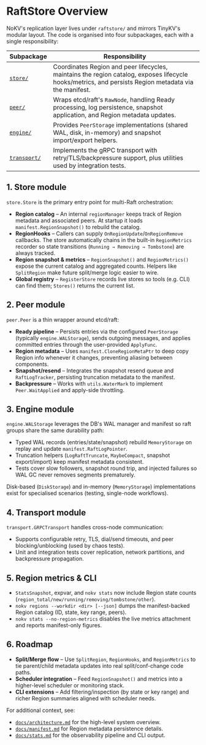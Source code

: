 # RaftStore Overview

NoKV's replication layer lives under `raftstore/` and mirrors TinyKV's modular layout. The code is organised into four subpackages, each with a single responsibility:

| Subpackage | Responsibility |
| --- | --- |
| [`store/`](../raftstore/store) | Coordinates Region and peer lifecycles, maintains the region catalog, exposes lifecycle hooks/metrics, and persists Region metadata via the manifest. |
| [`peer/`](../raftstore/peer) | Wraps etcd/raft's `RawNode`, handling Ready processing, log persistence, snapshot application, and Region metadata updates. |
| [`engine/`](../raftstore/engine) | Provides `PeerStorage` implementations (shared WAL, disk, in-memory) and snapshot import/export helpers. |
| [`transport/`](../raftstore/transport) | Implements the gRPC transport with retry/TLS/backpressure support, plus utilities used by integration tests. |

## 1. Store module

`store.Store` is the primary entry point for multi-Raft orchestration:

- **Region catalog** – An internal `regionManager` keeps track of Region metadata and associated peers. At startup it loads `manifest.RegionSnapshot()` to rebuild the catalog.
- **RegionHooks** – Callers can supply `OnRegionUpdate`/`OnRegionRemove` callbacks. The store automatically chains in the built-in `RegionMetrics` recorder so state transitions (`Running → Removing → Tombstone`) are always tracked.
- **Region snapshot & metrics** – `RegionSnapshot()` and `RegionMetrics()` expose the current catalog and aggregated counts. Helpers like `SplitRegion` make future split/merge logic easier to wire.
- **Global registry** – `RegisterStore` records live stores so tools (e.g. CLI) can find them; `Stores()` returns the current list.

## 2. Peer module

`peer.Peer` is a thin wrapper around etcd/raft:

- **Ready pipeline** – Persists entries via the configured `PeerStorage` (typically `engine.WALStorage`), sends outgoing messages, and applies committed entries through the user-provided `ApplyFunc`.
- **Region metadata** – Uses `manifest.CloneRegionMetaPtr` to deep copy Region info whenever it changes, preventing aliasing between components.
- **Snapshot/resend** – Integrates the snapshot resend queue and `RaftLogTracker`, persisting truncation metadata to the manifest.
- **Backpressure** – Works with `utils.WaterMark` to implement `Peer.WaitApplied` and apply-side throttling.

## 3. Engine module

`engine.WALStorage` leverages the DB's WAL manager and manifest so raft groups share the same durability path:

- Typed WAL records (entries/state/snapshot) rebuild `MemoryStorage` on replay and update `manifest.RaftLogPointer`.
- Truncation helpers (`LogRaftTruncate`, `MaybeCompact`, snapshot export/import) keep manifest metadata consistent.
- Tests cover slow followers, snapshot round trip, and injected failures so WAL GC never removes segments prematurely.

Disk-based (`DiskStorage`) and in-memory (`MemoryStorage`) implementations exist for specialised scenarios (testing, single-node workflows).

## 4. Transport module

`transport.GRPCTransport` handles cross-node communication:

- Supports configurable retry, TLS, dial/send timeouts, and peer blocking/unblocking (used by chaos tests).
- Unit and integration tests cover replication, network partitions, and backpressure propagation.

## 5. Region metrics & CLI

- `StatsSnapshot`, expvar, and `nokv stats` now include Region state counts (`region_total/new/running/removing/tombstone/other`).
- `nokv regions --workdir <dir> [--json]` dumps the manifest-backed Region catalog (ID, state, key range, peers).
- `nokv stats --no-region-metrics` disables the live metrics attachment and reports manifest-only figures.

## 6. Roadmap

- **Split/Merge flow** – Use `SplitRegion`, `RegionHooks`, and `RegionMetrics` to tie parent/child metadata updates into real split/conf-change code paths.
- **Scheduler integration** – Feed `RegionSnapshot()` and metrics into a higher-level scheduler or monitoring stack.
- **CLI extensions** – Add filtering/inspection (by state or key range) and richer Region summaries aligned with scheduler needs.

For additional context, see:

- [`docs/architecture.md`](architecture.md) for the high-level system overview.  
- [`docs/manifest.md`](manifest.md) for Region metadata persistence details.  
- [`docs/stats.md`](stats.md) for the observability pipeline and CLI output.
